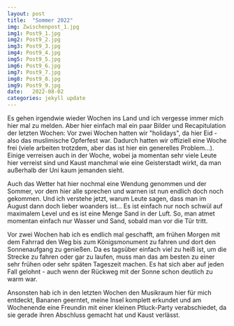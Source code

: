 ```yaml
---
layout: post
title:  "Sommer 2022"
img: Zwischenpost_1.jpg
img1: Post9_1.jpg
img2: Post9_2.jpg
img3: Post9_3.jpg
img4: Post9_4.jpg
img5: Post9_5.jpg
img6: Post9_6.jpg
img7: Post9_7.jpg
img8: Post9_8.jpg
img9: Post9_9.jpg
date:   2022-08-02
categories: jekyll update
---
```


Es gehen irgendwie wieder Wochen ins Land und ich vergesse immer mich hier mal zu melden. Aber hier einfach mal ein paar Bilder und Recapitulation der letzten Wochen:
Vor zwei Wochen hatten wir "holidays", da hier Eid - also das muslimische Opferfest war. Dadurch hatten wir offiziell eine Woche frei (viele arbeiten trotzdem, aber das ist hier ein generelles Problem...). Einige verreisen auch in der Woche, wobei ja momentan sehr viele Leute hier verreist sind und Kaust manchmal wie eine Geisterstadt wirkt, da man außerhalb der Uni kaum jemanden sieht.

Auch das Wetter hat hier nochmal eine Wendung genommen und der Sommer, vor dem hier alle sprechen und warnen ist nun endlich doch noch gekommen. Und ich verstehe jetzt, warum Leute sagen, dass man im August dann doch lieber woanders ist... Es ist einfach nur noch schwül auf maximalem Level und es ist eine Menge Sand in der Luft. So, man atmet momentan einfach nur Wasser und Sand, sobald man vor die Tür tritt.

Vor zwei Wochen hab ich es endlich mal geschafft, am frühen Morgen mit dem Fahrrad den Weg bis zum Königsmonument zu fahren und dort den Sonnenaufgang zu genießen. Da es tagsüber einfach viel zu heiß ist, um die Strecke zu fahren oder gar zu laufen, muss man das am besten zu einer sehr frühen oder sehr späten Tageszeit machen. Es hat sich aber auf jeden Fall gelohnt - auch wenn der Rückweg mit der Sonne schon deutlich zu warm war.

Ansonsten hab ich in den letzten Wochen den Musikraum hier für mich entdeckt, Bananen geerntet, meine Insel komplett erkundet und am Wochenende eine Freundin mit einer kleinen Ptluck-Party verabschiedet, da sie gerade ihren Abschluss gemacht hat und Kaust verlässt.
